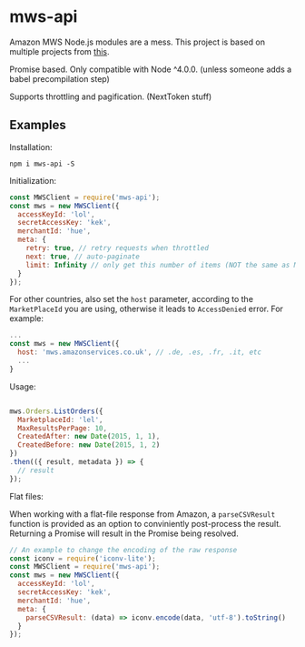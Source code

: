 mws-api
======

Amazon MWS Node.js modules are a mess. This project is based on multiple projects from [this](https://github.com/eibbors/mws-js/network).

Promise based. Only compatible with Node ^4.0.0. (unless someone adds a babel precompilation step)

Supports throttling and pagification. (NextToken stuff)

Examples
--------

Installation:
```
npm i mws-api -S
```

Initialization:

```javascript
const MWSClient = require('mws-api');
const mws = new MWSClient({
  accessKeyId: 'lol',
  secretAccessKey: 'kek',
  merchantId: 'hue',
  meta: {
    retry: true, // retry requests when throttled
    next: true, // auto-paginate
    limit: Infinity // only get this number of items (NOT the same as MaxRequestsPerPage)
  }
});
```

For other countries, also set the `host` parameter, according to the `MarketPlaceId` you are using, otherwise it leads to `AccessDenied` error. For example:
```javascript
...
const mws = new MWSClient({
  host: 'mws.amazonservices.co.uk', // .de, .es, .fr, .it, etc
  ...
}
```

Usage:

```javascript

mws.Orders.ListOrders({
  MarketplaceId: 'lel',
  MaxResultsPerPage: 10,
  CreatedAfter: new Date(2015, 1, 1),
  CreatedBefore: new Date(2015, 1, 2)
})
.then(({ result, metadata }) => {
  // result
});
```

Flat files:

When working with a flat-file response from Amazon, a `parseCSVResult` function is provided as an
option to conviniently post-process the result. Returning a Promise will result in the Promise being resolved.

```javascript
// An example to change the encoding of the raw response
const iconv = require('iconv-lite');
const MWSClient = require('mws-api');
const mws = new MWSClient({
  accessKeyId: 'lol',
  secretAccessKey: 'kek',
  merchantId: 'hue',
  meta: {
    parseCSVResult: (data) => iconv.encode(data, 'utf-8').toString()
  }
});
```
